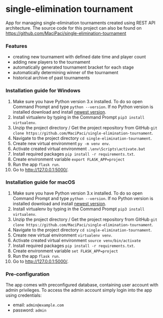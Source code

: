 # single-elimination tournament
App for managing single-elimination tournaments created using REST API architecture.
The source code for this project can also be found on https://github.com/MaciPaci/single-elimination-tournament

### Features
- creating new tournament with defined date time and player count
- adding new players to the tournament
- automatically generated tournament bracket for each stage
- automatically determining winner of the tournament
- historical archive of past tournaments

### Installation guide for Windows
1. Make sure you have Python version 3.x installed. To do so open Command Prompt and type ```python --version```. If no Python version is installed download and install [newest version](https://www.python.org/downloads/).
2. Install virtualenv by typing in the Command Prompt ```pip3 install virtualenv```.
3. Unzip the project directory / Get the project repository from GitHub ```git clone https://github.com/MaciPaci/single-elimination-tournament```.
4. Navigate to the project directory `cd single-elimination-tournament`.
5. Create new virtual environment ```py -m venv env```.
6. Activate created virtual environment ```.\env\Scripts\activate.bat```
7. Install required packages ```pip install -r requirements.txt```.
8. Create environment variable `export FLASK_APP=project`
9. Run the app ```flask run```.
10. Go to http://127.0.0.1:5000/.

### Installation guide for macOS
1. Make sure you have Python version 3.x installed. To do so open Command Prompt and type ```python --version```. If no Python version is installed download and install [newest version](https://www.python.org/downloads/).
2. Install virtualenv by typing in the Command Prompt ```pip3 install virtualenv```.
3. Unzip the project directory / Get the project repository from GitHub ```git clone https://github.com/MaciPaci/single-elimination-tournament```.
4. Navigate to the project directory `cd single-elimination-tournament`.
5. Create new virtual environment ```virtualenv venv```.
6. Activate created virtual environment ```source venv/bin/activate```
7. Install required packages ```pip install -r requirements.txt```.
8. Create environment variable `set FLASK_APP=project`
9. Run the app ```flask run```.
10. Go to http://127.0.0.1:5000/.

### Pre-configuration 
The app comes with preconfigured database, containing user account with admin privileges.
To access the admin account simply login into the app using credentials:
 - email: `admin@example.com`
 - password: `admin`